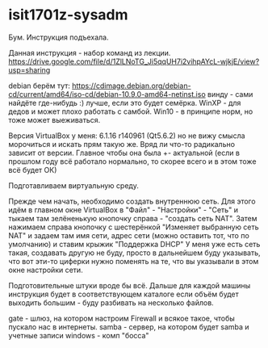 # isit1701z-sysadm
Бум. Инструкция подъехала.

Данная инструкция - набор команд из лекции. https://drive.google.com/file/d/1ZlLNoTG_Ji5qqUH7i2vihpAYcL-wjkjE/view?usp=sharing

debian берём тут: https://cdimage.debian.org/debian-cd/current/amd64/iso-cd/debian-10.9.0-amd64-netinst.iso
винду - сами найдёте где-нибудь :) лучше, если это будет семёрка. WinXP - для дедов и может плохо работать с самбой. Win10 - в принципе норм, но тоже может выеживаться.

Версия VirtualBox у меня: 6.1.16 r140961 (Qt5.6.2) но не вижу смысла морочиться и искать прям такую же. Вряд ли что-то радикально зависит от версии. 
Главное чтобы она была +- актуальной (если в прошлом году всё работало нормально, то скорее всего и в этом тоже всё будет ОК)

Подготавливаем виртуальную среду.

Прежде чем начать, необходимо создать внутреннюю сеть. Для этого идём в главном окне VirtualBox в "Файл" - "Настройки" - "Сеть"
и тыкаем там зелёненькую кнопочку справа - "создать сеть NAT".
Затем нажимаем справа кнопочку с шестерёнкой "Изменяет выбранную сеть NAT" и задаем там имя сети, адрес сети (можно оставить тот, что по умолчанию) и ставим крыжик "Поддержка DHCP"
У меня уже есть сеть такая, создавать другую не буду, просто в дальнейшем буду указывать, что вот эти-то циферки нужно поменять на те, что вы указывали в этом окне настройки сети. 

Подготовительные штуки вроде бы всё. Дальше для каждой машины инструкция будет в соответствующем каталоге если объём будет выходить большим - буду разбивать на несколько файлов.

gate - шлюз, на котором настроим Firewall и всякое такое, чтобы пускало нас в интернеты. 
samba - сервер, на котором будет samba и учетные записи
windows - комп "босса"

